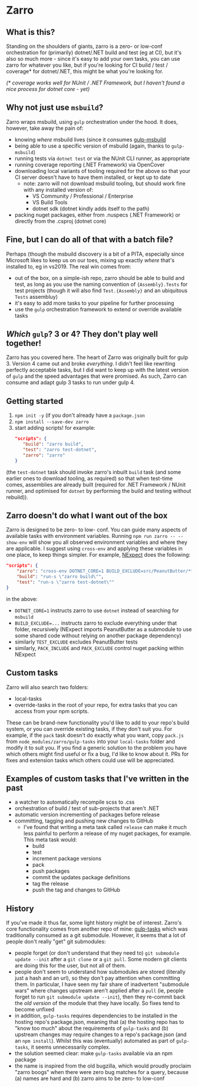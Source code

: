 # Zarro

## What is this?

Standing on the shoulders of giants, zarro is a zero- or low-conf orchestration for
(primarily) dotnet/.NET build and test (eg at CI), but it's also so much more - since
it's easy to add your own tasks, you can use zarro for whatever you like, but if you're
looking for CI build / test / coverage* for dotnet/.NET, this might be what you're looking
for.

_(* coverage works well for NUnit / .NET Framework, but I haven't found a nice process
for dotnet core - yet)_

## Why not just use `msbuild`?

Zarro wraps msbuild, using `gulp` orchestration under the hood. It does, however,
take away the pain of:
- knowing _where_ msbuild lives (since it consumes [gulp-msbuild](https://www.npmjs.com/package/gulp-msbuild)
- being able to use a specific version of msbuild (again, thanks to `gulp-msbuild`)
- running tests via `dotnet test` or via the NUnit CLI runner, as appropriate
- running coverage reporting (.NET Framework) via OpenCover
- downloading local variants of tooling required for the above so that your CI server
  doesn't have to have them installed, or kept up to date
    - note: zarro will not download msbuild tooling, but should work fine with any
        installed version of:
        - VS Community / Professional / Enterprise
        - VS Build Tools
        - dotnet sdk (dotnet kindly adds itself to the path)
- packing nuget packages, either from .nuspecs (.NET Framework) or directly
  from the .csproj (dotnet core)

## Fine, but I can do all of that with a batch file?

Perhaps (though the msbuild discovery is a bit of a PITA, especially since Microsoft
likes to keep us on our toes, mixing up exactly _where_ that's installed to, eg in
vs2019. The real win comes from:
- out of the box, on a simple-ish repo, zarro should be able to build and test,
  as long as you use the naming convention of `{Assembly}.Tests` for test projects
  (though it will also find `Test.{Assembly}` and an ubiquitous `Tests` assembluy)
- it's easy to add more tasks to your pipeline for further processing
- use the `gulp` orchestration framework to extend or override available tasks

## _Which_ `gulp`? 3 or 4? They don't play well together!

Zarro has you covered here. The heart of Zarro was originally built for gulp 3.
Version 4 came out and broke _everything_. I didn't feel like rewriting perfectly
acceptable tasks, but I did want to keep up with the latest version of `gulp` and
the speed advantages that were promised. As such, Zarro can consume and adapt
gulp 3 tasks to run under gulp 4.

## Getting started

1. `npm init -y` (if you don't already have a `package.json`
2. `npm install --save-dev zarro`
3. start adding scripts! for example:
    ```json
   "scripts": {
       "build": "zarro build",
       "test": "zarro test-dotnet",
       "zarro": "zarro"
   }
    ```
(the `test-dotnet` task should invoke zarro's inbuilt `build` task (and some earlier
ones to download tooling, as required) so that when test-time comes, assemblies
are already built (required for .NET Framework / NUnit runner, and optimised for
`dotnet` by performing the build and testing without rebuild)).

## Zarro doesn't do what I want out of the box

Zarro is designed to be zero- to low- conf. You can guide many aspects of available
tasks with environment variables. Running `npm run zarro -- --show-env` will show you
all observed environment variables and where they are applicable. I suggest using
`cross-env` and applying these variables in one place, to keep things simpler. For
example, [NExpect](https://github.com/fluffynuts/NExpect) does the following:

```json
"scripts": {
    "zarro": "cross-env DOTNET_CORE=1 BUILD_EXCLUDE=src/PeanutButter/**/* PACK_INCLUDE=* PACK_EXCLUDE=*Tests*,CoreConsumer,src/PeanutButter/**/* TEST_EXCLUDE=src/PeanutButter/**/* zarro",
    "build": "run-s \"zarro build\"",
    "test": "run-s \"zarro test-dotnet\""
}
```

in the above:
- `DOTNET_CORE=1` instructs zarro to use `dotnet` instead of searching for `msbuild`
- `BUILD_EXCLUDE=...` instructs zarro to exclude everything under that folder, recursively
  (NExpect imports PeanutButter as a submodule to use some shared code without relying
   on another package dependency)
- similarly `TEST_EXCLUDE` excludes PeanutButter tests
- similarly, `PACK_INCLUDE` and `PACK_EXCLUDE` control nuget packing within NExpect

## Custom tasks

Zarro will also search two folders:
- local-tasks
- override-tasks
in the root of your repo, for extra tasks that you can access from your npm scripts.

These can be brand-new functionality you'd like to add to your repo's build system,
or you can override existing tasks, if they don't suit you. For example, if the `pack`
task doesn't do exactly what you want, copy `pack.js` from `node_modules/zarro/gulp-tasks`
into your `local-tasks` folder and modify it to suit you. If you find a generic solution
to the problem you have which others might find useful or fix a bug, I'd like to know
about it. PRs for fixes and extension tasks which others could use will be appreciated.

## Examples of custom tasks that I've written in the past
- a watcher to automatically recompile scss to .css
- orchestration of build / test of sub-projects that aren't .NET
- automatic version incrementing of packages before release
- committing, tagging and pushing new changes to GitHub
  - I've found that writing a meta task called `release` can make it much
    less painful to perform a release of my nuget packages, for example.
    This meta task would:
      - build
      - test
      - increment package versions
      - pack
      - push packages
      - commit the updates package definitions
      - tag the release
      - push the tag and changes to GitHub

## History

If you've made it thus far, some light history might be of interest. Zarro's core
functionality comes from another repo of mine: [gulp-tasks](https://github.com/fluffynuts/gulp-tasks)
which was traditionally consumed as a git submodule. However, it seems that a lot
of people don't really "get" git submodules:
- people forget (or don't understand that they need to) `git submodule update --init` after
  a `git clone` or a `git pull`. Some modern git clients are doing this for the user,
  but not all of them.
- people don't seem to understand how submodules are stored (literally just a hash and
  an url), so they don't pay attention when committing them. In particular, I have seen
  my fair share of inadvertent "submodule wars" where changes upstream aren't applied
  after a `pull` (ie, people forget to run `git submodule update --init`), then they
  re-commit back the _old version_ of the module that they have locally. So fixes tend
  to become unfixed
- in addition, `gulp-tasks` requires dependencies to be installed in the hosting repo's
  package.json, meaning that (a) the hosting repo has to "know too much" about the
  requirements of `gulp-tasks` and (b) upstream changes may require changes to a repo's
  package.json (and an `npm install`). Whilst this was (eventually) automated as part
  of `gulp-tasks`, it seems unnecessarily complex.
- the solution seemed clear: make `gulp-tasks` available via an npm package
- the name is inspired from the old bugzilla, which would proudly proclaim "zarro boogs"
  when there were zero bug matches for a query, because (a) names are hard and (b)
  zarro aims to be zero- to low-conf
